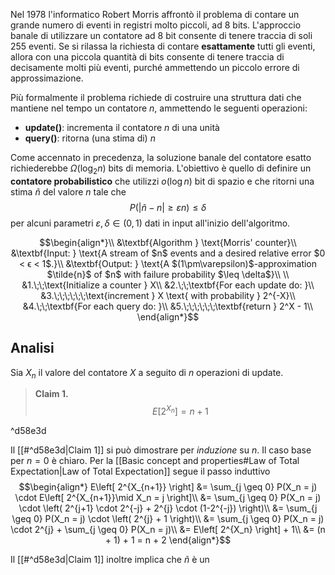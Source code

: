 Nel 1978 l'informatico Robert Morris affrontò il problema di contare un grande numero di eventi in registri molto piccoli, ad 8 bits. L'approccio banale di utilizzare un contatore ad 8 bit consente di tenere traccia di soli 255 eventi.
Se si rilassa la richiesta di contare **esattamente** tutti gli eventi, allora con una piccola quantità di bits consente di tenere traccia di decisamente molti più eventi, purché ammettendo un piccolo errore di approssimazione.

Più formalmente il problema richiede di costruire una struttura dati che mantiene nel tempo un contatore $n$, ammettendo le seguenti operazioni:
- **update()**: incrementa il contatore $n$ di una unità
- **query()**: ritorna (una stima di) $n$

Come accennato in precedenza, la soluzione banale del contatore esatto richiederebbe $\Omega(\log_2{n})$ bits di memoria.
L'obiettivo è quello di definire un **contatore probabilistico** che utilizzi $o(\log{n})$ bit di spazio e che ritorni una stima $\tilde{n}$ del valore $n$ tale che $$P(\vert \tilde{n} - n \vert \geq \varepsilon n) \leq \delta$$ per alcuni parametri $\varepsilon, \delta \in (0,1)$ dati in input all'inizio dell'algoritmo.

 
$$\begin{align*}\\ 
&\textbf{Algorithm } \text{Morris' counter}\\ 
&\textbf{Input: } \text{A stream of $n$ events and a desired relative error $0 < ϵ < 1$.}\\ 
&\textbf{Output: } \text{A $(1\pm\varepsilon)$-approximation $\tilde{n}$ of $n$ with failure probability $\leq \delta$}\\
\\
&1.\;\;\text{Initialize a counter } X\\
&2.\;\;\textbf{For each update do: }\\
&3.\;\;\;\;\;\;\text{increment } X \text{ with probability } 2^{-X}\\
&4.\;\;\textbf{For each query do: }\\
&5.\;\;\;\;\;\;\textbf{return } 2^X - 1\\
\end{align*}$$


## Analisi
Sia $X_n$ il valore del contatore $X$ a seguito di $n$ operazioni di update.

> **Claim 1.** $$E[ 2^{X_n} ] = n+1$$

^d58e3d

Il [[#^d58e3d|Claim 1]] si può dimostrare per *induzione* su $n$.
Il caso base per $n=0$ è chiaro.
Per la [[Basic concept and properties#Law of Total Expectation|Law of Total Expectation]] segue il passo induttivo
$$\begin{align*}
E\left[ 2^{X_{n+1}} \right]
&= \sum_{j \geq 0} P(X_n = j) \cdot E\left[ 2^{X_{n+1}}\mid X_n = j \right]\\
&= \sum_{j \geq 0} P(X_n = j) \cdot \left( 2^{j+1} \cdot 2^{-j} + 2^{j} \cdot (1-2^{-j}) \right)\\
&= \sum_{j \geq 0} P(X_n = j) \cdot \left( 2^{j} + 1 \right)\\
&= \sum_{j \geq 0} P(X_n = j) \cdot 2^{j} + \sum_{j \geq 0} P(X_n = j)\\
&= E\left[ 2^{X_n} \right] + 1\\
&= (n + 1) + 1 = n + 2
\end{align*}$$

Il [[#^d58e3d|Claim 1]] inoltre implica che $\tilde{n}$ è un 
